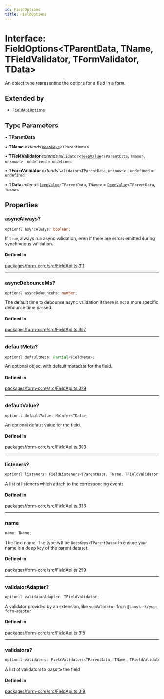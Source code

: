 ```yaml
---
id: FieldOptions
title: FieldOptions
---
```


# Interface: FieldOptions\<TParentData, TName, TFieldValidator, TFormValidator, TData\>

An object type representing the options for a field in a form.

## Extended by

- [`FieldApiOptions`](fieldapioptions.md)

## Type Parameters

• **TParentData**

• **TName** *extends* [`DeepKeys`](../type-aliases/deepkeys.md)\<`TParentData`\>

• **TFieldValidator** *extends* `Validator`\<[`DeepValue`](../type-aliases/deepvalue.md)\<`TParentData`, `TName`\>, `unknown`\> \| `undefined` = `undefined`

• **TFormValidator** *extends* `Validator`\<`TParentData`, `unknown`\> \| `undefined` = `undefined`

• **TData** *extends* [`DeepValue`](../type-aliases/deepvalue.md)\<`TParentData`, `TName`\> = [`DeepValue`](../type-aliases/deepvalue.md)\<`TParentData`, `TName`\>

## Properties

### asyncAlways?

```ts
optional asyncAlways: boolean;
```

If `true`, always run async validation, even if there are errors emitted during synchronous validation.

#### Defined in

[packages/form-core/src/FieldApi.ts:311](https://github.com/TanStack/form/blob/main/packages/form-core/src/FieldApi.ts#L311)

***

### asyncDebounceMs?

```ts
optional asyncDebounceMs: number;
```

The default time to debounce async validation if there is not a more specific debounce time passed.

#### Defined in

[packages/form-core/src/FieldApi.ts:307](https://github.com/TanStack/form/blob/main/packages/form-core/src/FieldApi.ts#L307)

***

### defaultMeta?

```ts
optional defaultMeta: Partial<FieldMeta>;
```

An optional object with default metadata for the field.

#### Defined in

[packages/form-core/src/FieldApi.ts:329](https://github.com/TanStack/form/blob/main/packages/form-core/src/FieldApi.ts#L329)

***

### defaultValue?

```ts
optional defaultValue: NoInfer<TData>;
```

An optional default value for the field.

#### Defined in

[packages/form-core/src/FieldApi.ts:303](https://github.com/TanStack/form/blob/main/packages/form-core/src/FieldApi.ts#L303)

***

### listeners?

```ts
optional listeners: FieldListeners<TParentData, TName, TFieldValidator, TFormValidator, TData>;
```

A list of listeners which attach to the corresponding events

#### Defined in

[packages/form-core/src/FieldApi.ts:333](https://github.com/TanStack/form/blob/main/packages/form-core/src/FieldApi.ts#L333)

***

### name

```ts
name: TName;
```

The field name. The type will be `DeepKeys<TParentData>` to ensure your name is a deep key of the parent dataset.

#### Defined in

[packages/form-core/src/FieldApi.ts:299](https://github.com/TanStack/form/blob/main/packages/form-core/src/FieldApi.ts#L299)

***

### validatorAdapter?

```ts
optional validatorAdapter: TFieldValidator;
```

A validator provided by an extension, like `yupValidator` from `@tanstack/yup-form-adapter`

#### Defined in

[packages/form-core/src/FieldApi.ts:315](https://github.com/TanStack/form/blob/main/packages/form-core/src/FieldApi.ts#L315)

***

### validators?

```ts
optional validators: FieldValidators<TParentData, TName, TFieldValidator, TFormValidator, TData>;
```

A list of validators to pass to the field

#### Defined in

[packages/form-core/src/FieldApi.ts:319](https://github.com/TanStack/form/blob/main/packages/form-core/src/FieldApi.ts#L319)
